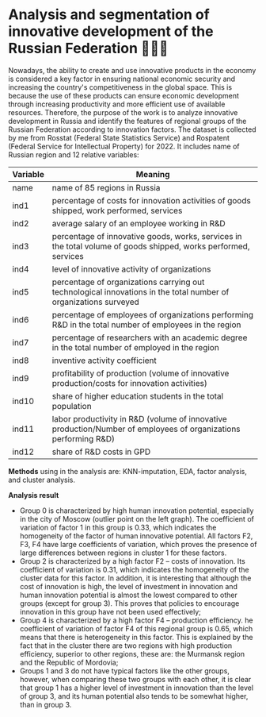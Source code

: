 # Analysis and segmentation of innovative development of the Russian Federation 👩‍💻💡
Nowadays, the ability to create and use innovative products in the economy is considered a key factor in ensuring national economic security and increasing the country's competitiveness in the global space. This is because the use of these products can ensure economic development through increasing productivity and more efficient use of available resources. Therefore, the purpose of the work is to analyze innovative development in Russia and identify the features of regional groups of the Russian Federation according to innovation factors.
The dataset is collected by me from Rosstat (Federal State Statistics Service) and Rospatent (Federal Service for Intellectual Property) for 2022. It includes name of Russian region and 12 relative variables:

| Variable | Meaning |
| --- | --- |
| name | name of 85 regions in Russia |
| ind1 | percentage of costs for innovation activities of goods shipped, work performed, services |
| ind2 | average salary of an employee working in R&D |
| ind3 | percentage of innovative goods, works, services in the total volume of goods shipped, works performed, services |
| ind4 | level of innovative activity of organizations |
| ind5 | percentage of organizations carrying out technological innovations in the total number of organizations surveyed |
| ind6 | percentage of employees of organizations performing R&D in the total number of employees in the region |
| ind7 | percentage of researchers with an academic degree in the total number of employed in the region |
| ind8 | inventive activity coefficient |
| ind9 | profitability of production (volume of innovative production/costs for innovation activities) |
| ind10 | share of higher education students in the total population |
| ind11 | labor productivity in R&D (volume of innovative production/Number of employees of organizations performing R&D) |
| ind12 | share of R&D costs in GPD |

**Methods** using in the analysis are: KNN-imputation, EDA, factor analysis, and cluster analysis.

**Analysis result**
- Group 0 is characterized by high human innovation potential, especially in the city of Moscow (outlier point on the left graph). The coefficient of variation of factor 1 in this group is 0.33, which indicates the homogeneity of the factor of human innovative potential. All factors F2, F3, F4 have large coefficients of variation, which proves the presence of large differences between regions in cluster 1 for these factors.
- Group 2 is characterized by a high factor F2 – costs of innovation. Its coefficient of variation is 0.31, which indicates the homogeneity of the cluster data for this factor. In addition, it is interesting that although the cost of innovation is high, the level of investment in innovation and human innovation potential is almost the lowest compared to other groups (except for group 3). This proves that policies to encourage innovation in this group have not been used effectively;
- Group 4 is characterized by a high factor F4 – production efficiency. he coefficient of variation of factor F4 of this regional group is 0.65, which means that there is heterogeneity in this factor. This is explained by the fact that in the cluster there are two regions with high production efficiency, superior to other regions, these are: the Murmansk region and the Republic of Mordovia;
- Groups 1 and 3 do not have typical factors like the other groups, however, when comparing these two groups with each other, it is clear that group 1 has a higher level of investment in innovation than the level of group 3, and its human potential also tends to be somewhat higher, than in group 3.
